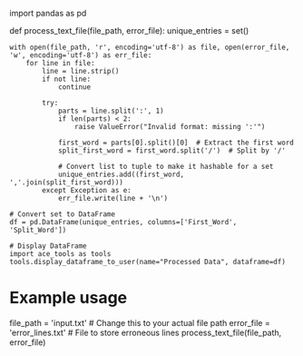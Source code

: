 import pandas as pd

def process_text_file(file_path, error_file):
    unique_entries = set()
    
    with open(file_path, 'r', encoding='utf-8') as file, open(error_file, 'w', encoding='utf-8') as err_file:
        for line in file:
            line = line.strip()
            if not line:
                continue
            
            try:
                parts = line.split(':', 1)
                if len(parts) < 2:
                    raise ValueError("Invalid format: missing ':'")
                
                first_word = parts[0].split()[0]  # Extract the first word
                split_first_word = first_word.split('/')  # Split by '/'
                
                # Convert list to tuple to make it hashable for a set
                unique_entries.add((first_word, ','.join(split_first_word)))
            except Exception as e:
                err_file.write(line + '\n')
    
    # Convert set to DataFrame
    df = pd.DataFrame(unique_entries, columns=['First_Word', 'Split_Word'])
    
    # Display DataFrame
    import ace_tools as tools
    tools.display_dataframe_to_user(name="Processed Data", dataframe=df)

# Example usage
file_path = 'input.txt'  # Change this to your actual file path
error_file = 'error_lines.txt'  # File to store erroneous lines
process_text_file(file_path, error_file)
